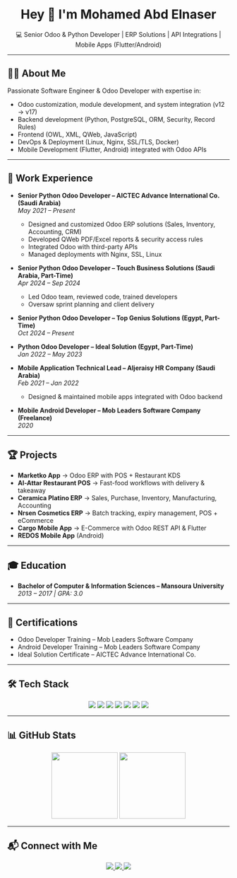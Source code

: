 <h1 align="center">Hey 👋 I'm Mohamed Abd Elnaser</h1>

<p align="center">
💻 Senior Odoo & Python Developer | ERP Solutions | API Integrations | Mobile Apps (Flutter/Android)
</p>

---

## 👨‍💻 About Me
Passionate Software Engineer & Odoo Developer with expertise in:
- Odoo customization, module development, and system integration (v12 → v17)
- Backend development (Python, PostgreSQL, ORM, Security, Record Rules)
- Frontend (OWL, XML, QWeb, JavaScript)
- DevOps & Deployment (Linux, Nginx, SSL/TLS, Docker)
- Mobile Development (Flutter, Android) integrated with Odoo APIs

---

## 🚀 Work Experience
- **Senior Python Odoo Developer – AICTEC Advance International Co. (Saudi Arabia)**  
  *May 2021 – Present*  
  - Designed and customized Odoo ERP solutions (Sales, Inventory, Accounting, CRM)  
  - Developed QWeb PDF/Excel reports & security access rules  
  - Integrated Odoo with third-party APIs  
  - Managed deployments with Nginx, SSL, Linux  

- **Senior Python Odoo Developer – Touch Business Solutions (Saudi Arabia, Part-Time)**  
  *Apr 2024 – Sep 2024*  
  - Led Odoo team, reviewed code, trained developers  
  - Oversaw sprint planning and client delivery  

- **Senior Python Odoo Developer – Top Genius Solutions (Egypt, Part-Time)**  
  *Oct 2024 – Present*  

- **Python Odoo Developer – Ideal Solution (Egypt, Part-Time)**  
  *Jan 2022 – May 2023*  

- **Mobile Application Technical Lead – Aljeraisy HR Company (Saudi Arabia)**  
  *Feb 2021 – Jan 2022*  
  - Designed & maintained mobile apps integrated with Odoo backend  

- **Mobile Android Developer – Mob Leaders Software Company (Freelance)**  
  *2020*  

---

## 🏆 Projects
- **Marketko App** → Odoo ERP with POS + Restaurant KDS  
- **Al-Attar Restaurant POS** → Fast-food workflows with delivery & takeaway  
- **Ceramica Platino ERP** → Sales, Purchase, Inventory, Manufacturing, Accounting  
- **Nrsen Cosmetics ERP** → Batch tracking, expiry management, POS + eCommerce  
- **Cargo Mobile App** → E-Commerce with Odoo REST API & Flutter  
- **REDOS Mobile App** (Android)  

---

## 🎓 Education
- **Bachelor of Computer & Information Sciences – Mansoura University**  
  *2013 – 2017 | GPA: 3.0*  

---

## 📜 Certifications
- Odoo Developer Training – Mob Leaders Software Company  
- Android Developer Training – Mob Leaders Software Company  
- Ideal Solution Certificate – AICTEC Advance International Co.  

---

## 🛠️ Tech Stack
<div align="center">
  <img src="https://img.shields.io/badge/Odoo-12→17-714B67?style=for-the-badge&logo=odoo&logoColor=white" />
  <img src="https://img.shields.io/badge/Python-3.10-blue?style=for-the-badge&logo=python&logoColor=white" />
  <img src="https://img.shields.io/badge/PostgreSQL-15-336791?style=for-the-badge&logo=postgresql&logoColor=white" />
  <img src="https://img.shields.io/badge/OWL-JS-orange?style=for-the-badge&logo=javascript&logoColor=white" />
  <img src="https://img.shields.io/badge/Docker-Ready-2496ED?style=for-the-badge&logo=docker&logoColor=white" />
  <img src="https://img.shields.io/badge/Linux-Nginx%20SSL-black?style=for-the-badge&logo=linux&logoColor=white" />
  <img src="https://img.shields.io/badge/Flutter-Mobile-blue?style=for-the-badge&logo=flutter&logoColor=white" />
</div>

---

## 📊 GitHub Stats
<div align="center">
  <img src="https://streak-stats.demolab.com?user=Mohamedkajo&theme=dracula&hide_border=false" height="150" />
  <img src="https://github-profile-trophy.vercel.app/?username=Mohamedkajo&theme=dracula&column=4&margin-w=10&margin-h=10" height="150" />
</div>

---

## 📬 Connect with Me
<div align="center">
  <a href="mailto:mohamed.kajo22@gmail.com">
    <img src="https://img.shields.io/badge/Gmail-D14836?style=for-the-badge&logo=gmail&logoColor=white" />
  </a>
  <a href="https://www.linkedin.com/in/mohamed-abdelnasser-09317a105/">
    <img src="https://img.shields.io/badge/LinkedIn-0077B5?style=for-the-badge&logo=linkedin&logoColor=white" />
  </a>
  <a href="https://wa.me/201029340355">
    <img src="https://img.shields.io/badge/WhatsApp-25D366?style=for-the-badge&logo=whatsapp&logoColor=white" />
  </a>
</div>
